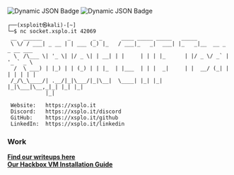 ![Dynamic JSON Badge](https://img.shields.io/badge/dynamic/json?url=https%3A%2F%2Fctftime.org%2Fapi%2Fv1%2Fteams%2F223161%2F&query=%24.rating.2024.country_place&style=for-the-badge&label=Rang%20i%20Danmark&color=red)
![Dynamic JSON Badge](https://img.shields.io/badge/dynamic/json?url=https%3A%2F%2Fctftime.org%2Fapi%2Fv1%2Fteams%2F223161%2F&query=%24.rating.2024.rating_place&style=for-the-badge&label=Rang%20i%20Verden&color=red)

```console
┌──(xsploit㉿kali)-[~]
└─$ nc socket.xsplo.it 42069
 __  ______        _       _ _      ____ _____ _____   _____                    
 \ \/ / ___| _ __ | | ___ (_) |_   / ___|_   _|  ___| |_   _|__  __ _ _ __ ___  
  \  /\___ \| '_ \| |/ _ \| | __| | |     | | | |_      | |/ _ \/ _` | '_ ` _ \ 
  /  \ ___) | |_) | | (_) | | |_  | |___  | | |  _|     | |  __/ (_| | | | | | |
 /_/\_\____/| .__/|_|\___/|_|\__|  \____| |_| |_|       |_|\___|\__,_|_| |_| |_|
            |_|                                                                 

 Website:   https://xsplo.it
 Discord:   https://xsplo.it/discord
 GitHub:    https://xsplo.it/github
 LinkedIn:  https://xsplo.it/linkedin
```

### Work
[**Find our writeups here**](https://github.com/Z3R0D4Y-Team/Writeups)  
[**Our Hackbox VM Installation Guide**](https://github.com/Z3R0D4Y-Team/Hackbox-Installation)  
